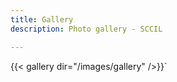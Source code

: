 ```yaml
---
title: Gallery
description: Photo gallery - SCCIL

---
```

{{< gallery dir="/images/gallery" />}}\`
